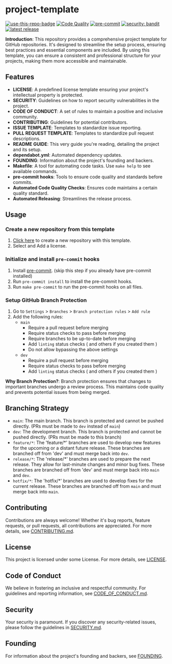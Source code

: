 # project-template

<a href="https://github.com/azataiot/python-project-template/generate"><img src="https://img.shields.io/badge/use%20this-template-blue?logo=github" alt="use-this-repo-badge"></a>
[![Code Quality](https://github.com/azataiot/python-project-template/actions/workflows/code-quality.yml/badge.svg)](https://github.com/azataiot/python-project-template/actions/workflows/code-quality.yml)
[![pre-commit](https://img.shields.io/badge/pre--commit-enabled-brightgreen?logo=pre-commit)](https://github.com/pre-commit/pre-commit)
[![security: bandit](https://img.shields.io/badge/security-bandit-yellow.svg)](https://github.com/PyCQA/bandit)
[![latest release](https://img.shields.io/github/v/release/azataiot/project-template)](https://github.com/azataiot/project-template/releases)

**Introduction**: This repository provides a comprehensive project template for GitHub repositories. It's designed to streamline the setup process, ensuring best practices and essential components are included. By using this template, you can ensure a consistent and professional structure for your projects, making them more accessible and maintainable.

## Features

- **LICENSE**: A predefined license template ensuring your project's intellectual property is protected.
- **SECURITY**: Guidelines on how to report security vulnerabilities in the project.
- **CODE OF CONDUCT**: A set of rules to maintain a positive and inclusive community.
- **CONTRIBUTING**: Guidelines for potential contributors.
- **ISSUE TEMPLATE**: Templates to standardize issue reporting.
- **PULL REQUEST TEMPLATE**: Templates to standardize pull request descriptions.
- **README GUIDE**: This very guide you're reading, detailing the project and its setup.
- **dependabot.yml**: Automated dependency updates.
- **FOUNDING**: Information about the project's founding and backers.
- **Makefile**: A tool for automating code tasks. Use `make help` to see available commands.
- **pre-commit hooks**: Tools to ensure code quality and standards before commits.
- **Automated Code Quality Checks**: Ensures code maintains a certain quality standard.
- **Automated Releasing**: Streamlines the release process.

## Usage

### Create a new repository from this template

1. [Click here](https://github.com/azataiot/project-template/generated) to create a new repository with this template.
2. Select and Add a license.

### Initialize and install `pre-commit` hooks

1. Install [pre-commit](https://pre-commit.com/#install). (skip this step if you already have pre-commit installed)
2. Run `pre-commit install` to install the pre-commit hooks.
3. Run `make pre-commit` to run the pre-commit hooks on all files.

### Setup GitHub Branch Protection

1. Go to `Settings` > `Branches` > `Branch protection rules` > `Add rule`
2. Add the following rules:
    - `main`
        - Require a pull request before merging
        - Require status checks to pass before merging
        - Require branches to be up-to-date before merging
        - Add `linting` status checks ( and others if you created them )
        - Do not allow bypassing the above settings
    - `dev`
        - Require a pull request before merging
        - Require status checks to pass before merging
        - Add `linting` status checks ( and others if you created them )

**Why Branch Protection?**: Branch protection ensures that changes to important branches undergo a review process. This maintains code quality and prevents potential issues from being merged.

## Branching Strategy

- `main`: The main branch. This branch is protected and cannot be pushed directly. (PRs must be made to `dev` instead of `main`)
- `dev`: The development branch. This branch is protected and cannot be pushed directly. (PRs must be made to this branch)
- `feature/*`: The 'feature/*' branches are used to develop new features for the upcoming or a distant future release. These branches are branched off from 'dev' and must merge back into `dev`.
- `release/*`: The 'release/*' branches are used to prepare the next release. They allow for last-minute changes and minor bug fixes. These branches are branched off from 'dev' and must merge back into `main` and `dev`.
- `hotfix/*`: The 'hotfix/*' branches are used to develop fixes for the current release. These branches are branched off from `main` and must merge back into `main`.


## Contributing

Contributions are always welcome! Whether it's bug reports, feature requests, or pull requests, all contributions are appreciated. For more details, see [CONTRIBUTING.md](CONTRIBUTING.md).

## License

This project is licensed under some License. For more details, see [LICENSE](LICENSE.md).

## Code of Conduct

We believe in fostering an inclusive and respectful community. For guidelines and reporting information, see [CODE_OF_CONDUCT.md](CODE_OF_CONDUCT.md).

## Security

Your security is paramount. If you discover any security-related issues, please follow the guidelines in [SECURITY.md](SECURITY.md).

## Founding

For information about the project's founding and backers, see [FOUNDING](https://github.com/sponsors/azataiot).
